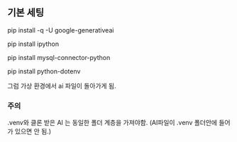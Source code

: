 ## 기본 세팅
<!--python --version이 2.x인 경우, 더이상 지원되지 않음!
이런 경우, python 3.x.x버전을 다운받고 pip3로 다운받기-->

pip install -q -U google-generativeai

pip install ipython​

pip install mysql-connector-python

pip install python-dotenv

<!-- 다운 받고 시작!! -->

그럼 가상 환경에서 ai 파일이 돌아가게 됨.

### 주의

.venv와 클론 받은 AI 는 동일한 폴더 계층을 가져야함.
(AI파일이 .venv 폴더안에 들어가 있으면 안 됨.)

